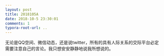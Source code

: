 ```yaml
---
layout: post
title: 2018105A
date: 2018-10-5 23:30:01
comments: 1
typora-root-url: ..
---
```


无论是QQ空间、微信动态，还是说twitter，所有的具有人际关系的交际平台必定需要注意自己的言论。我只想安安静静地说我所想说的。